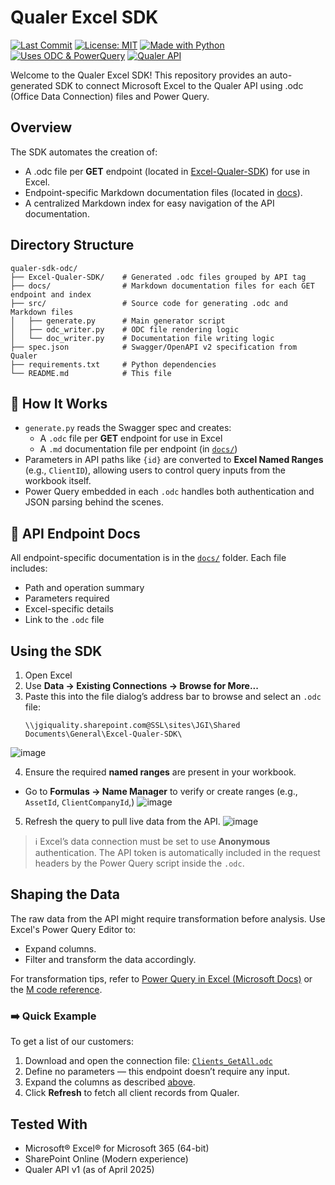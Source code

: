# Qualer Excel SDK

[![Last Commit](https://img.shields.io/github/last-commit/Johnson-Gage-Inspection-Inc/qualer-sdk-odc)](https://github.com/Johnson-Gage-Inspection-Inc/qualer-sdk-odc/commits/main)
[![License: MIT](https://img.shields.io/badge/license-MIT-blue.svg)](LICENSE)
[![Made with Python](https://img.shields.io/badge/Made%20with-Python-3776AB?logo=python&logoColor=white)](https://www.python.org/)
[![Uses ODC & PowerQuery](https://img.shields.io/badge/Excel-.odc%20%2B%20PowerQuery-brightgreen)](#)
[![Qualer API](https://img.shields.io/badge/Qualer%20API-v1-orange)](https://jgiquality.qualer.com/swagger/ui/index)

Welcome to the Qualer Excel SDK! This repository provides an auto-generated SDK to connect Microsoft Excel to the Qualer API using .odc (Office Data Connection) files and Power Query.

## Overview

The SDK automates the creation of:
- A .odc file per **GET** endpoint (located in [Excel-Qualer-SDK](Excel-Qualer-SDK/)) for use in Excel.
- Endpoint-specific Markdown documentation files (located in [docs](./docs/README.md)).
- A centralized Markdown index for easy navigation of the API documentation.

## Directory Structure

```
qualer-sdk-odc/
├── Excel-Qualer-SDK/    # Generated .odc files grouped by API tag
├── docs/                # Markdown documentation files for each GET endpoint and index
├── src/                 # Source code for generating .odc and Markdown files
│   ├── generate.py      # Main generator script
│   ├── odc_writer.py    # ODC file rendering logic
│   └── doc_writer.py    # Documentation file writing logic
├── spec.json            # Swagger/OpenAPI v2 specification from Qualer
├── requirements.txt     # Python dependencies
└── README.md            # This file
```

## 🔧 How It Works

- `generate.py` reads the Swagger spec and creates:
  - A `.odc` file per **GET** endpoint for use in Excel
  - A `.md` documentation file per endpoint (in [`docs/`](./docs/README.md))
- Parameters in API paths like `{id}` are converted to **Excel Named Ranges** (e.g., `ClientID`), allowing users to control query inputs from the workbook itself.
- Power Query embedded in each `.odc` handles both authentication and JSON parsing behind the scenes.

## 📑 API Endpoint Docs

All endpoint-specific documentation is in the [`docs/`](./docs/README.md) folder. Each file includes:
- Path and operation summary
- Parameters required
- Excel-specific details
- Link to the `.odc` file

## Using the SDK

1. Open Excel
2. Use **Data → Existing Connections → Browse for More...**
3. Paste this into the file dialog’s address bar to browse and select an  `.odc` file:
   ```
   \\jgiquality.sharepoint.com@SSL\sites\JGI\Shared Documents\General\Excel-Qualer-SDK\
   ```
![image](https://github.com/user-attachments/assets/e536b959-8e1d-4fa3-a34e-058a9baf2f8f)

4. Ensure the required **named ranges** are present in your workbook.
  - Go to **Formulas → Name Manager** to verify or create ranges (e.g., `AssetId`, `ClientCompanyId`,)
    ![image](https://github.com/user-attachments/assets/b0ae65a3-eac9-4e63-a6f3-3eff3e0f3813)
5. Refresh the query to pull live data from the API.
  ![image](https://github.com/user-attachments/assets/ee83bb7a-b0de-4a65-8b80-7188930fac71)

> ℹ️ Excel’s data connection must be set to use **Anonymous** authentication.
> The API token is automatically included in the request headers by the Power Query script inside the `.odc`.

## Shaping the Data

The raw data from the API might require transformation before analysis. Use Excel's Power Query Editor to:
- Expand columns.
- Filter and transform the data accordingly.

For transformation tips, refer to [Power Query in Excel (Microsoft Docs)](https://learn.microsoft.com/en-us/power-query/) or the [M code reference](https://learn.microsoft.com/powerquery-m/).


### ➡️ Quick Example

To get a list of our customers:

1. Download and open the connection file: [`Clients_GetAll.odc`](https://github.com/Johnson-Gage-Inspection-Inc/qualer-sdk-odc/blob/main/Excel-Qualer-SDK/Clients/Clients_GetAll.odc)
2. Define no parameters — this endpoint doesn’t require any input.
3. Expand the columns as described [above](#-shaping-the-data).
4. Click **Refresh** to fetch all client records from Qualer.
## Tested With

- Microsoft® Excel® for Microsoft 365 (64-bit)
- SharePoint Online (Modern experience)
- Qualer API v1 (as of April 2025)
